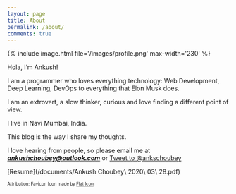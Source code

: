 ```yaml
---
layout: page
title: About
permalink: /about/
comments: true
---
```


{% include image.html file='/images/profile.png' max-width='230' %}

Hola, I’m Ankush!

I am a programmer who loves everything technology: Web Development, Deep Learning, DevOps to everything that Elon Musk does.

I am an extrovert, a slow thinker, curious and love finding a different point of view.

I live in Navi Mumbai, India.

This blog is the way I share my thoughts.

I love hearing from people, so please email me at ***ankushchoubey@outlook.com*** or <a href='https://twitter.com/intent/tweet?screen_name=ankschoubey&ref_src=twsrc%5Etfw' class='twitter-mention-button' data-size='medium' data-text='Hi! I found you via your website!' data-related='ankschoubey' data-dnt='true' data-show-count='false'>Tweet to @ankschoubey</a><script async src='https://platform.twitter.com/widgets.js' charset='utf-8'></script>

[Resume](/documents/Ankush Choubey\ 2020\ 03\ 28.pdf)

<sub><sup>Attribution: Favicon Icon made by <a href='https://www.flaticon.com/authors/flat-icons'>Flat Icon</a><sub><sup>